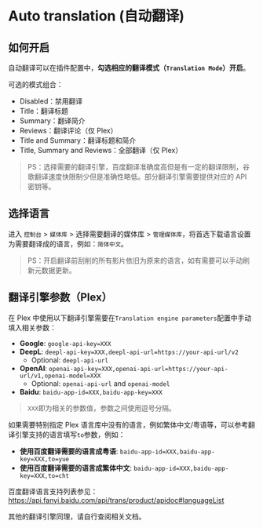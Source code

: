 # Auto translation (自动翻译)

## 如何开启

自动翻译可以在插件配置中，**勾选相应的翻译模式（`Translation Mode`）开启**。

可选的模式组合：

- Disabled：禁用翻译
- Title：翻译标题
- Summary：翻译简介
- Reviews：翻译评论（仅 Plex）
- Title and Summary：翻译标题和简介
- Title, Summary and Reviews：全部翻译（仅 Plex）

> PS：选择需要的翻译引擎，百度翻译准确度高但是有一定的翻译限制，谷歌翻译速度快限制少但是准确性略低。部分翻译引擎需要提供对应的 API 密钥等。

## 选择语言

进入 `控制台` > `媒体库` > 选择需要翻译的媒体库 > `管理媒体库`，将首选下载语言设置为需要翻译成的语言，例如：`简体中文`。

> PS：开启翻译前刮削的所有影片依旧为原来的语言，如有需要可以手动刷新元数据更新。

## 翻译引擎参数（Plex）

在 Plex 中使用以下翻译引擎需要在`Translation engine parameters`配置中手动填入相关参数：

- **Google**: `google-api-key=XXX`
- **DeepL**: `deepl-api-key=XXX,deepl-api-url=https://your-api-url/v2`
  - Optional: `deepl-api-url`
- **OpenAI**: `openai-api-key=XXX,openai-api-url=https://your-api-url/v1,openai-model=XXX`
  - Optional: `openai-api-url` and `openai-model`
- **Baidu**: `baidu-app-id=XXX,baidu-app-key=XXX`

> `XXX`即为相关的参数值，参数之间使用逗号分隔。

如果需要特别指定 Plex 语言库中没有的语言，例如繁体中文/粤语等，可以参考翻译引擎支持的语言填写`to`参数，例如：

- **使用百度翻译需要的语言成粤语**: `baidu-app-id=XXX,baidu-app-key=XXX,to=yue`
- **使用百度翻译需要的语言成繁体中文**: `baidu-app-id=XXX,baidu-app-key=XXX,to=cht`

百度翻译语言支持列表参见：<https://api.fanyi.baidu.com/api/trans/product/apidoc#languageList>

其他的翻译引擎同理，请自行查阅相关文档。
